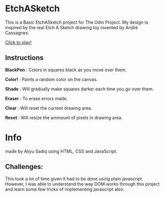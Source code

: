 # EtchASketch
This is a Basic EtchASketch project for The Odin Project.
My design is inspired by the real Etch A Sketch drawing toy invented by André Cassagnes.

[Click to play!](https://sadiiqaliiyu.github.io/ETCH-A-SKETCH/)

## Instructions
**BlackPen** : Colors in squares black as you move over them.

**Color!** : Paints a random color on the canvas.

**Shade** : Will gradually make squares darker each time you go over them.

**Eraser** : To erase errors made.

**Clear** : Will reset the current drawing area.

**Reset** : Will resize the ammount of pixels in drawing area.

# Info
made by Aliyu Sadiq using HTML, CSS and JavaScript.

## Challenges:
This took a lot of time given it had to be done using plain javascript. However, I was able to understand the way DOM works through this project and learn some few tricks of implementing javascript also.
